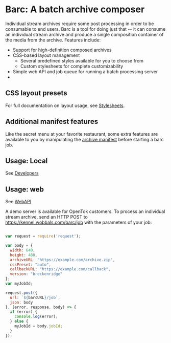 # Barc: A batch archive composer

Individual stream archives require some post processing in order to be
consumable to end users. Barc is a tool for doing just that -- it can consume
an individual stream archive and produce a single composition container of the
media from the archive. Features include:

* Support for high-definition composed archives
* CSS-based layout management
  * Several predefined styles available for you to choose from
  * Custom stylesheets for complete customizability
* Simple web API and job queue for running a batch processing server
*

## CSS layout presets

For full documentation on layout usage, see [Stylesheets](Stylesheets.md).

## Additional manifest features

Like the secret menu at your favorite restaurant, some extra features are
available to you by manipulating the [archive manifest](Manifest.md)
before starting a barc job.

## Usage: Local

See [Developers](Developers.md)

## Usage: web

See [WebAPI](WebAPI.md)

A demo server is available for OpenTok customers. To process an individual
stream archive, send an HTTP POST to https://kennel.wobbals.com/barc/job with
the parameters of your job:

```js

var request = require('request');

var body = {
  width: 640,
  height: 480,
  archiveURL: "https://example.com/archive.zip",
  cssPreset: "auto",
  callbackURL: "https://example.com/callback",
  version: "breckenridge"
};
var myJobId;

request.post({
  url: `${barcURL}/job`,
  json: body
}, (error, response, body) => {
  if (error) {
    console.log(error);
  } else {
    myJobId = body.jobId;
  }
});

```
